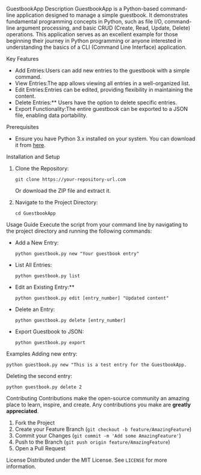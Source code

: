 GuestbookApp
Description
GuestbookApp is a Python-based command-line application designed to manage a simple guestbook. It demonstrates fundamental programming concepts in Python, such as file I/O, command-line argument processing, and basic CRUD (Create, Read, Update, Delete) operations. This application serves as an excellent example for those beginning their journey in Python programming or anyone interested in understanding the basics of a CLI (Command Line Interface) application.

 Key Features
- Add Entries:Users can add new entries to the guestbook with a simple command.
- View Entries:The app allows viewing all entries in a well-organized list.
- Edit Entries:Entries can be edited, providing flexibility in maintaining the content.
- Delete Entries:** Users have the option to delete specific entries.
- Export Functionality:The entire guestbook can be exported to a JSON file, enabling data portability.

Prerequisites
- Ensure you have Python 3.x installed on your system. You can download it from [here](https://www.python.org/downloads/).

 Installation and Setup
1. Clone the Repository:
   ```
   git clone https://your-repository-url.com
   ```
   Or download the ZIP file and extract it.

2. Navigate to the Project Directory:
   ```
   cd GuestbookApp
   ```

Usage Guide
Execute the script from your command line by navigating to the project directory and running the following commands:

- Add a New Entry:
  ```
  python guestbook.py new "Your guestbook entry"
  ```
- List All Entries:
  ```
  python guestbook.py list
  ```
- Edit an Existing Entry:**
  ```
  python guestbook.py edit [entry_number] "Updated content"
  ```
- Delete an Entry:
  ```
  python guestbook.py delete [entry_number]
  ```
- Export Guestbook to JSON:
  ```
  python guestbook.py export
  ```

Examples
Adding new entry:
```
python guestbook.py new "This is a test entry for the GuestbookApp.
```
Deleting the second entry:
```
python guestbook.py delete 2
```

Contributing
Contributions make the open-source community an amazing place to learn, inspire, and create. Any contributions you make are **greatly appreciated**.

1. Fork the Project
2. Create your Feature Branch (`git checkout -b feature/AmazingFeature`)
3. Commit your Changes (`git commit -m 'Add some AmazingFeature'`)
4. Push to the Branch (`git push origin feature/AmazingFeature`)
5. Open a Pull Request

 License
Distributed under the MIT License. See `LICENSE` for more information.



